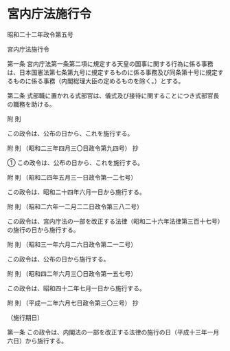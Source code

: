 # 宮内庁法施行令

昭和二十二年政令第五号

宮内庁法施行令

第一条 宮内庁法第一条第二項に規定する天皇の国事に関する行為に係る事務は、日本国憲法第七条第九号に規定するものに係る事務及び同条第十号に規定するものに係る事務（内閣総理大臣の定めるものを除く。）とする。

第二条 式部職に置かれる式部官は、儀式及び接待に関することにつき式部官長の職務を助ける。

附 則

この政令は、公布の日から、これを施行する。

附 則 （昭和二三年四月三〇日政令第九四号） 抄

① この政令は、公布の日から、これを施行する。

附 則 （昭和二四年五月三一日政令第一二七号）

この政令は、昭和二十四年六月一日から施行する。

附 則 （昭和二六年一二月二二日政令第三八二号）

この政令は、宮内庁法の一部を改正する法律（昭和二十六年法律第三百十七号）の施行の日から施行する。

附 則 （昭和三一年六月二六日政令第二一二号）

この政令は、公布の日から施行する。

附 則 （昭和四二年六月三〇日政令第一五七号）

この政令は、昭和四十二年七月一日から施行する。

附 則 （平成一二年六月七日政令第三〇三号） 抄

（施行期日）

第一条 この政令は、内閣法の一部を改正する法律の施行の日（平成十三年一月六日）から施行する。
